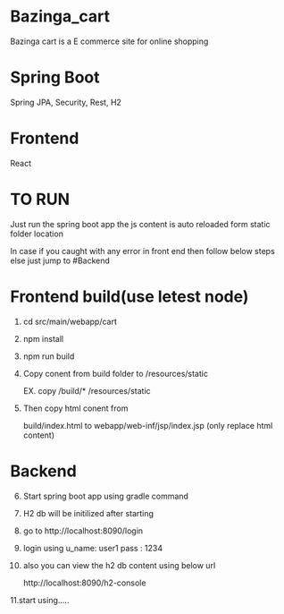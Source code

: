 # Bazinga_cart
Bazinga cart is a E commerce site for online shopping  

# Spring Boot
Spring JPA, Security, Rest, H2

# Frontend
React

# TO RUN
Just run the spring boot app the js content is auto reloaded form static folder location

In case if you caught with any error in front end then follow below steps else just jump to #Backend
# Frontend build(use letest node)
1. cd src/main/webapp/cart
2. npm install 
3. npm run build
4. Copy conent from build folder to /resources/static
    
    EX. copy /build/* /resources/static
    
5. Then copy html conent from 
    
   build/index.html to webapp/web-inf/jsp/index.jsp (only replace html content)

# Backend
6. Start spring boot app using gradle command
7. H2 db will be initilized after starting
8. go to http://localhost:8090/login
9. login using 
    u_name: user1
    pass : 1234 
10. also you can view the h2 db content using below url

    http://localhost:8090/h2-console
    
11.start using.....


